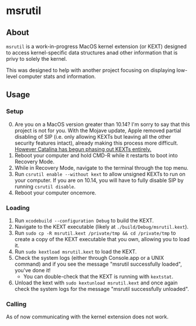 # msrutil

## About
`msrutil` is a work-in-progress MacOS kernel extension (or KEXT) designed to access kernel-specific data structures anad other information that is privy to solely the kernel.

This was designed to help with another project focusing on displaying low-level computer stats and information.

## Usage
### Setup
0. Are you on a MacOS version greater than 10.14? I'm sorry to say that this project is not for you. With the Mojave update, Apple removed partial disabling of SIP (i.e. only allowing KEXTs but leaving all the other security features intact), already making this process more difficult. [However Catalina has begun phasing out KEXTs entirely.](https://www.zdnet.com/article/apple-deprecating-macos-kernel-extensions-kexts-is-a-great-win-for-security/)
1. Reboot your computer and hold CMD-R while it restarts to boot into Recovery Mode.
2. While in Recovery Mode, navigate to the terminal through the top menu.
3. Run `csrutil enable --without kext` to allow unsigned KEXTs to run on your computer. If you are on 10.14, you will have to fully disable SIP by running `csrutil disable`.
4. Reboot your computer oncemore.
### Loading
1. Run `xcodebuild --configuration Debug` to build the KEXT.
2. Navigate to the KEXT executable (likely at `./build/Debug/msrutil.kext`).
3. Run `sudo cp -R msrutil.kext /private/tmp && cd /private/tmp` to create a copy of the KEXT executable that you own, allowing you to load it.
4. Run `sudo kextload msrutil.kext` to load the KEXT.
5. Check the system logs (either through Console.app or a UNIX command) and if you see the message "msrutil successfully loaded", you've done it!
   - You can double-check that the KEXT is running with `kextstat`.
6. Unload the kext with `sudo kextunload msrutil.kext` and once again check the system logs for the message "msrutil successfully unloaded".
### Calling
As of now communicating with the kernel extension does not work. 
